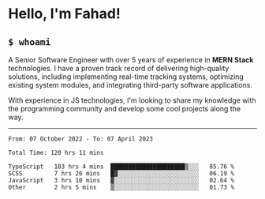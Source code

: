 <h1>Hello, I'm Fahad!</h1>

<h2><code>$ whoami</code></h2>

A Senior Software Engineer with over 5 years of experience in **MERN Stack** technologies. I have a proven track record of delivering high-quality solutions, including implementing real-time tracking systems, optimizing existing system modules, and integrating third-party software applications.

With experience in JS technologies, I'm looking to share my knowledge with the programming community and develop some cool projects along the way.

---

<!--START_SECTION:waka-->

```text
From: 07 October 2022 - To: 07 April 2023

Total Time: 120 hrs 11 mins

TypeScript   103 hrs 4 mins  █████████████████████▒░░░   85.76 %
SCSS         7 hrs 26 mins   █▓░░░░░░░░░░░░░░░░░░░░░░░   06.19 %
JavaScript   3 hrs 10 mins   ▓░░░░░░░░░░░░░░░░░░░░░░░░   02.64 %
Other        2 hrs 5 mins    ▒░░░░░░░░░░░░░░░░░░░░░░░░   01.73 %
```

<!--END_SECTION:waka-->

<!--
**heyFahad/heyFahad** is a ✨ _special_ ✨ repository because its `README.md` (this file) appears on your GitHub profile.

Here are some ideas to get you started:

- 🔭 I’m currently working on ...
- 🌱 I’m currently learning ...
- 👯 I’m looking to collaborate on ...
- 🤔 I’m looking for help with ...
- 💬 Ask me about ...
- 📫 How to reach me: ...
- 😄 Pronouns: ...
- ⚡ Fun fact: ...
-->

